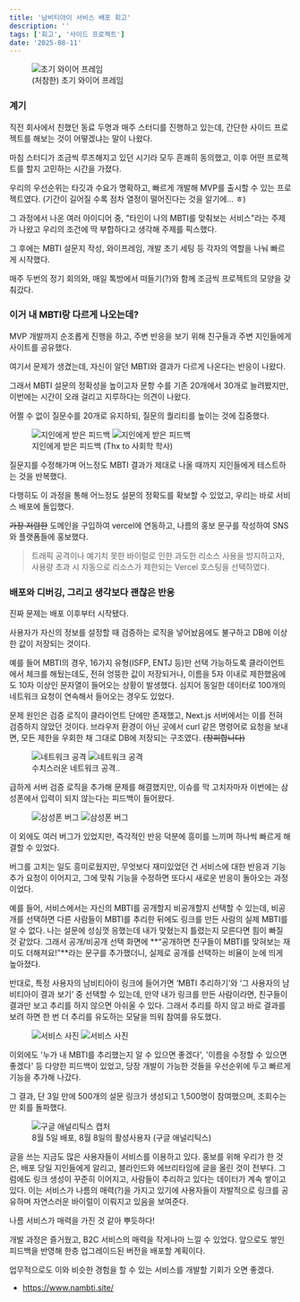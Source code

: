 ```yaml
---
title: '남비티아이 서비스 배포 회고'
description: ''
tags: ['회고', '사이드 프로젝트']
date: '2025-08-11'
---
```


<figure class="align-center">
  <img src="https://velog.velcdn.com/images/flip_404/post/8dc4ce5a-f8e0-4a0b-a6b5-9c49abf546c2/image.png" alt="초기 와이어 프레임" style="max-height: 600px">
  <figcaption>(처참한) 초기 와이어 프레임</figcaption>
</figure>

### 계기

직전 회사에서 친했던 동료 두명과 매주 스터디를 진행하고 있는데, 간단한 사이드 프로젝트를 해보는 것이 어떻겠냐는 말이 나왔다.

마침 스터디가 조금씩 루즈해지고 있던 시기라 모두 흔쾌히 동의했고, 이후 어떤 프로젝트를 할지 고민하는 시간을 가졌다.

우리의 우선순위는 타깃과 수요가 명확하고, 빠르게 개발해 MVP를 출시할 수 있는 프로젝트였다.
(기간이 길어질 수록 점차 열정이 떨어진다는 것을 알기에... ㅎ)

그 과정에서 나온 여러 아이디어 중, "타인이 나의 MBTI를 맞춰보는 서비스"라는 주제가 나왔고 우리의 조건에 딱 부합하다고 생각해 주제를 픽스했다.

그 후에는 MBTI 설문지 작성, 와이프레임, 개발 초기 세팅 등 각자의 역할을 나눠 빠르게 시작했다.

매주 두번의 정기 회의와, 매일 톡방에서 떠들기(?)와 함께 조금씩 프로젝트의 모양을 갖춰갔다.

### 이거 내 MBTI랑 다르게 나오는데?

MVP 개발까지 순조롭게 진행을 하고, 주변 반응을 보기 위해 친구들과 주변 지인들에게 사이트를 공유했다.

여기서 문제가 생겼는데, 자신이 알던 MBTI와 결과가 다르게 나온다는 반응이 나왔다.

그래서 MBTI 설문의 정확성을 높이고자 문항 수를 기존 20개에서 30개로 늘려봤지만, 이번에는 시간이 오래 걸리고 지루하다는 의견이 나왔다.

어쩔 수 없이 질문수를 20개로 유지하되, 질문의 퀄리티를 높이는 것에 집중했다.

<figure class="align-center">
    <div>
        <img src="https://velog.velcdn.com/images/flip_404/post/6b0ed6c2-4f87-4e1d-8ef2-4d7a3c8bcc7a/image.png" alt="지인에게 받은 피드백" style="max-height: 600px">
        <img src="https://velog.velcdn.com/images/flip_404/post/8df3a708-0bd9-4b94-a2fb-7610c45a93d4/image.png" alt="지인에게 받은 피드백" style="max-height: 600px; max-height: 600px">
    </div>
<figcaption>지인에게 받은 피드백 (Thx to 사회학 학사)</figcaption>
</figure>

질문지를 수정해가며 어느정도 MBTI 결과가 제대로 나올 때까지 지인들에게 테스트하는 것을 반복했다.

다행히도 이 과정을 통해 어느정도 설문의 정확도를 확보할 수 있었고, 우리는 바로 서비스 배포에 돌입했다.

~~가장 저렴한~~ 도메인을 구입하여 vercel에 연동하고, 나름의 홍보 문구를 작성하여 SNS와 플랫폼들에 홍보했다.

> 트래픽 공격이나 예기치 못한 바이럴로 인한 과도한 리소스 사용을 방지하고자, 사용량 초과 시 자동으로 리소스가 제한되는 Vercel 호스팅을 선택하였다.

### 배포와 디버깅, 그리고 생각보다 괜찮은 반응

진짜 문제는 배포 이후부터 시작됐다.

사용자가 자신의 정보를 설정할 때 검증하는 로직을 넣어놨음에도 불구하고 DB에 이상한 값이 저장되는 것이다.

예를 들어 MBTI의 경우, 16가지 유형(ISFP, ENTJ 등)만 선택 가능하도록 클라이언트에서 체크를 해뒀는데도, 전혀 엉뚱한 값이 저장되거나, 이름을 5자 이내로 제한했음에도 10자 이상인 문자열이 들어오는 상황이 발생했다. 심지어 동일한 데이터로 100개의 네트워크 요청이 연속해서 들어오는 경우도 있었다.

문제 원인은 검증 로직이 클라이언트 단에만 존재했고, Next.js 서버에서는 이를 전혀 검증하지 않았던 것이다. 브라우저 환경이 아닌 곳에서 curl 같은 명령어로 요청을 보내면, 모든 제한을 우회한 채 그대로 DB에 저장되는 구조였다. ~~(창피합니다)~~

<figure class="align-center justify-center">
    <div class="flex justify-center">
        <img src="https://velog.velcdn.com/images/flip_404/post/c768424d-c8ae-431e-b1a7-9400f4975ad4/image.png" alt="네트워크 공격" style="max-height: 400px">
        <img src="https://velog.velcdn.com/images/flip_404/post/1fa98b4e-2735-4f1d-9619-49ca24a12b24/image.png" alt="네트워크 공격" style="max-height: 400px">
    </div>
<figcaption>수치스러운 네트워크 공격..</figcaption>
</figure>

급하게 서버 검증 로직을 추가해 문제를 해결했지만, 이슈를 막 고치자마자 이번에는 삼성폰에서 입력이 되지 않는다는 피드백이 들어왔다.

<figure class="align-center">
    <div class="flex justify-center">
        <img src="https://velog.velcdn.com/images/flip_404/post/c610c71f-2cf7-431b-85f9-eb9c599e6708/image.png" alt="삼성폰 버그" style="max-height: 500px">
        <img src="https://velog.velcdn.com/images/flip_404/post/ef2d524e-264c-4fc9-b95e-385205846a24/image.png" alt="삼성폰 버그" style="max-height: 500px">
    </div>
</figure>

이 외에도 여러 버그가 있었지만, 즉각적인 반응 덕분에 흥미를 느끼며 하나씩 빠르게 해결할 수 있었다.

버그를 고치는 일도 흥미로웠지만, 무엇보다 재미있었던 건 서비스에 대한 반응과 기능 추가 요청이 이어지고, 그에 맞춰 기능을 수정하면 또다시 새로운 반응이 돌아오는 과정이었다.

예를 들어, 서비스에서는 자신의 MBTI를 공개할지 비공개할지 선택할 수 있는데, 비공개를 선택하면 다른 사람들이 MBTI를 추리한 뒤에도 링크를 만든 사람의 실제 MBTI를 알 수 없다. 나는 설문에 성심껏 응했는데 내가 맞혔는지 틀렸는지 모른다면 힘이 빠질 것 같았다. 그래서 공개/비공개 선택 화면에 **“공개하면 친구들이 MBTI를 맞혀보는 재미도 더해져요!”**라는 문구를 추가했더니, 실제로 공개를 선택하는 비율이 눈에 띄게 높아졌다.

반대로, 특정 사용자의 남비티아이 링크에 들어가면 ‘MBTI 추리하기’와 ‘그 사용자의 남비티아이 결과 보기’ 중 선택할 수 있는데, 만약 내가 링크를 만든 사람이라면, 친구들이 결과만 보고 추리를 하지 않으면 아쉬울 수 있다. 그래서 추리를 하지 않고 바로 결과를 보려 하면 한 번 더 추리를 유도하는 모달을 띄워 참여를 유도했다.

<figure class="align-center">
    <div class="flex justify-center">
        <img src="https://velog.velcdn.com/images/flip_404/post/64d96404-4d11-47d6-9039-d983ca1faf3e/image.png" alt="서비스 사진" style="max-height: 400px">
        <img src="https://velog.velcdn.com/images/flip_404/post/f5d85b67-5462-4f8a-9f51-2b731bfe51c1/image.png" alt="서비스 사진" style="max-height: 400px">
    </div>
    
</figure>

이외에도 '누가 내 MBTI를 추리했는지 알 수 있으면 좋겠다', '이름을 수정할 수 있으면 좋겠다' 등 다양한 피드백이 있었고, 당장 개발이 가능한 것들을 우선순위에 두고 빠르게 기능을 추가해 나갔다.

그 결과, 단 3일 만에 500개의 설문 링크가 생성되고 1,500명이 참여했으며, 조회수는 만 회를 돌파했다.

<figure class="align-center">
        <img src="https://velog.velcdn.com/images/flip_404/post/4ca5bd75-f156-4958-b306-c1fc1cec9b2b/image.png" alt="구글 애널리틱스 캡처" style="max-height: 500px">
        <figcaption>8월 5일 배포, 8월 8일의 활성사용자 (구글 애널리틱스)</figcaption>
</figure>

글을 쓰는 지금도 많은 사용자들이 서비스를 이용하고 있다. 홍보를 위해 우리가 한 것은, 배포 당일 지인들에게 알리고, 블라인드와 에브리타임에 글을 올린 것이 전부다. 그럼에도 링크 생성이 꾸준히 이어지고, 사람들이 추리하고 있다는 데이터가 계속 쌓이고 있다. 이는 서비스가 나름의 매력(?)을 가지고 있기에 사용자들이 자발적으로 링크를 공유하며 자연스러운 바이럴이 이뤄지고 있음을 보여준다.

나름 서비스가 매력을 가진 것 같아 뿌듯하다!

개발 과정은 즐거웠고, B2C 서비스의 매력을 작게나마 느낄 수 있었다. 앞으로도 쌓인 피드백을 반영해 한층 업그레이드된 버전을 배포할 계획이다.

업무적으로도 이와 비슷한 경험을 할 수 있는 서비스를 개발할 기회가 오면 좋겠다.

- https://www.nambti.site/
